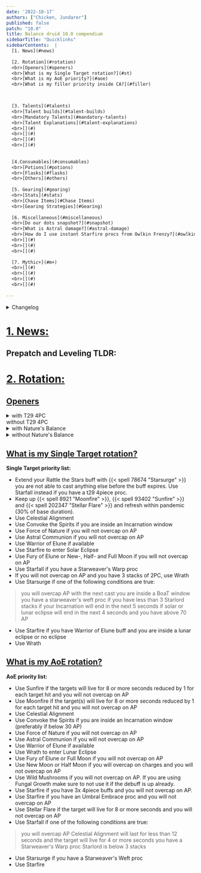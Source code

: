 ```yaml
---
date: '2022-10-17'
authors: ["Chicken, Jundarer"]
published: false
patch: "10.0"
title: Balance druid 10.0 compendium
sidebarTitle: "Quicklinks"
sidebarContents:  |
  [1. News](#news)
 
  [2. Rotation](#rotation)
  <br>[Openers](#openers)
  <br>[What is my Single Target rotation?](#st)
  <br>[What is my AoE priority?](#aoe)
  <br>[What is my filler priority inside CA?](#filler)


 
  [3. Talents](#talents)
  <br>[Talent builds](#talent-builds)
  <br>[Mandatory Talents](#mandatory-talents)
  <br>[Talent Explanations](#talent-explanations)
  <br>[](#)
  <br>[](#)
  <br>[](#)
  <br>[](#)
 
 
  [4.Consumables](#consumables)
  <br>[Potions](#potions)
  <br>[Flasks](#flasks)
  <br>[Others](#others)
 
  [5. Gearing](#gearing)
  <br>[Stats](#stats)
  <br>[Chase Items](#Chase Items)
  <br>[Gearing Strategies](#Gearing)
 
  [6. Miscellaneous](#miscellaneous)
  <br>[Do our dots snapshot?](#snapshot)
  <br>[What is Astral damage?](#astral-damage)
  <br>[How do I use instant Starfire procs from Owlkin Frenzy?](#owlkin-frenzy)
  <br>[](#)
  <br>[](#)
  <br>[](#)
 
  [7. Mythic+](#m+)
  <br>[](#)
  <br>[](#)
  <br>[](#)
  <br>[](#)
 
---
```


<details>
<summary>Changelog</summary>
  
  + 2022-10-18:
  <br>Added: The document
  
 
</details>
   
<div id="news">

# [1. News:](#news)

</div>


## Prepatch and Leveling TLDR:

# [2. Rotation:](#rotation)

</div>

<div id="openers">

## [Openers](#openers)

</div>


<details>
<summary> with T29 4PC </summary>

  <details>
  <summary> with Nature's Balance </summary>
  
    <details> 
    <summary> with Rattle the Stars </summary>

      <details>
      <summary> with Balance of all Things </summary>

        <details>
        <summary> with Sundered Firmament </summary>

          <details>
          <summary> with Astral Communion </summary>

          <summary> without Astral Communion </summary>
          </details>

        <summary> without Sundered Firmament </summary>

          <details>
          <summary> with Astral Communion </summary>

          <summary> without Astral Communion </summary>
          </details>

        </details>

      <summary> without Balance of all Things </summary>

        <details>
        <summary> with Sundered Firmament </summary>

          <details>
          <summary> with Astral Communion </summary>

          <summary> without Astral Communion </summary>
          </details>

        <summary> without Sundered Firmament </summary>

          <details>
          <summary> with Astral Communion </summary>

          <summary> without Astral Communion </summary>
          </details>

        </details>

      </details>


    <summary> without Rattle the Stars </summary>

      <details>
      <summary> with Balance of all Things </summary>

        <details>
        <summary> with Sundered Firmament </summary>

          <details>
          <summary> with Astral Communion </summary>

          <summary> without Astral Communion </summary>
          </details>

        <summary> without Sundered Firmament </summary>

          <details>
          <summary> with Astral Communion </summary>

          <summary> without Astral Communion </summary>
          </details>

        </details>

      <summary> without Balance of all Things </summary>

        <details>
        <summary> with Sundered Firmament </summary>

          <details>
          <summary> with Astral Communion </summary>

          <summary> without Astral Communion </summary>
          </details>

        <summary> without Sundered Firmament </summary>

          <details>
          <summary> with Astral Communion </summary>

          <summary> without Astral Communion </summary>
          </details>

        </details>

      </details>

    </details>

  </details>






  <details>
  <summary> without Nature's Balance </summary>

    <details> 
    <summary> with Rattle the Stars </summary>

      <details>
      <summary> with Balance of all Things </summary>

        <details>
        <summary> with Sundered Firmament </summary>

          <details>
          <summary> with Astral Communion </summary>

          <summary> without Astral Communion </summary>
          </details>

        <summary> without Sundered Firmament </summary>

          <details>
          <summary> with Astral Communion </summary>

          <summary> without Astral Communion </summary>
          </details>

        </details>

      <summary> without Balance of all Things </summary>

        <details>
        <summary> with Sundered Firmament </summary>

          <details>
          <summary> with Astral Communion </summary>

          <summary> without Astral Communion </summary>
          </details>

        <summary> without Sundered Firmament </summary>

          <details>
          <summary> with Astral Communion </summary>

          <summary> without Astral Communion </summary>
          </details>

        </details>

      </details>


    <summary> without Rattle the Stars </summary>

      <details>
      <summary> with Balance of all Things </summary>

        <details>
        <summary> with Sundered Firmament </summary>

          <details>
          <summary> with Astral Communion </summary>

          <summary> without Astral Communion </summary>
          </details>

        <summary> without Sundered Firmament </summary>

          <details>
          <summary> with Astral Communion </summary>

          <summary> without Astral Communion </summary>
          </details>

        </details>

      <summary> without Balance of all Things </summary>

        <details>
        <summary> with Sundered Firmament </summary>

          <details>
          <summary> with Astral Communion </summary>

          <summary> without Astral Communion </summary>
          </details>

        <summary> without Sundered Firmament </summary>

          <details>
          <summary> with Astral Communion </summary>

          <summary> without Astral Communion </summary>
          </details>

        </details>

      </details>

    </details>

  </details>
  
</details>






</details>
<summary> without T29 4PC </summary>

  <details>
  <summary> with Nature's Balance </summary>
  
    <details> 
    <summary> with Rattle the Stars </summary>

      <details>
      <summary> with Balance of all Things </summary>

        <details>
        <summary> with Sundered Firmament </summary>

          <details>
          <summary> with Astral Communion </summary>

          <summary> without Astral Communion </summary>
          </details>

        <summary> without Sundered Firmament </summary>

          <details>
          <summary> with Astral Communion </summary>

          <summary> without Astral Communion </summary>
          </details>

        </details>

      <summary> without Balance of all Things </summary>

        <details>
        <summary> with Sundered Firmament </summary>

          <details>
          <summary> with Astral Communion </summary>

          <summary> without Astral Communion </summary>
          </details>

        <summary> without Sundered Firmament </summary>

          <details>
          <summary> with Astral Communion </summary>

          <summary> without Astral Communion </summary>
          </details>

        </details>

      </details>


    <summary> without Rattle the Stars </summary>

      <details>
      <summary> with Balance of all Things </summary>

        <details>
        <summary> with Sundered Firmament </summary>

          <details>
          <summary> with Astral Communion </summary>

          <summary> without Astral Communion </summary>
          </details>

        <summary> without Sundered Firmament </summary>

          <details>
          <summary> with Astral Communion </summary>

          <summary> without Astral Communion </summary>
          </details>

        </details>

      <summary> without Balance of all Things </summary>

        <details>
        <summary> with Sundered Firmament </summary>

          <details>
          <summary> with Astral Communion </summary>

          <summary> without Astral Communion </summary>
          </details>

        <summary> without Sundered Firmament </summary>

          <details>
          <summary> with Astral Communion </summary>

          <summary> without Astral Communion </summary>
          </details>

        </details>

      </details>

    </details>

  </details>






  <details>
  <summary> without Nature's Balance </summary>

    <details> 
    <summary> with Rattle the Stars </summary>

      <details>
      <summary> with Balance of all Things </summary>

        <details>
        <summary> with Sundered Firmament </summary>

          <details>
          <summary> with Astral Communion </summary>

          <summary> without Astral Communion </summary>
          </details>

        <summary> without Sundered Firmament </summary>

          <details>
          <summary> with Astral Communion </summary>

          <summary> without Astral Communion </summary>
          </details>

        </details>

      <summary> without Balance of all Things </summary>

        <details>
        <summary> with Sundered Firmament </summary>

          <details>
          <summary> with Astral Communion </summary>

          <summary> without Astral Communion </summary>
          </details>

        <summary> without Sundered Firmament </summary>

          <details>
          <summary> with Astral Communion </summary>

          <summary> without Astral Communion </summary>
          </details>

        </details>

      </details>


    <summary> without Rattle the Stars </summary>

      <details>
      <summary> with Balance of all Things </summary>

        <details>
        <summary> with Sundered Firmament </summary>

          <details>
          <summary> with Astral Communion </summary>

          <summary> without Astral Communion </summary>
          </details>

        <summary> without Sundered Firmament </summary>

          <details>
          <summary> with Astral Communion </summary>

          <summary> without Astral Communion </summary>
          </details>

        </details>

      <summary> without Balance of all Things </summary>

        <details>
        <summary> with Sundered Firmament </summary>

          <details>
          <summary> with Astral Communion </summary>

          <summary> without Astral Communion </summary>
          </details>

        <summary> without Sundered Firmament </summary>

          <details>
          <summary> with Astral Communion </summary>

          <summary> without Astral Communion </summary>
          </details>

        </details>

      </details>

    </details>

  </details>
  
</details>





<div id="st">

## [What is my Single Target rotation?](#st)

</div>

**Single Target priority list:**

- Extend your Rattle the Stars buff with {{< spell 78674 "Starsurge" >}} you are not able to cast anything else before the buff expires. Use Starfall instead if you have a t29 4piece proc.
- Keep up {{< spell 8921 "Moonfire" >}}, {{< spell 93402 "Sunfire" >}} and {{< spell 202347 "Stellar Flare" >}} and refresh within pandemic (30% of base duration).
- Use Celestial Alignment
- Use Convoke the Spirits if you are inside an Incarnation window
- Use Force of Nature if you will not overcap on AP
- Use Astral Communion if you will not overcap on AP 
- Use Warrior of Elune if available
- Use Starfire to enter Solar Eclipse
- Use Fury of Elune or New-, Half- and Full Moon if you will not overcap on AP
- Use Starfall if you have a Starweaver's Warp proc
- If you will not overcap on AP and you have 3 stacks of 2PC, use Wrath
- Use Starsurge if one of the following conditions are true: 
> you will overcap AP with the next cast
> you are inside a BoaT window
> you have a starweaver's weft proc
> if you have less than 3 Starlord stacks
> if your Incarnation will end in the next 5 seconds
> if solar or lunar eclipse will end in the next 4 seconds and you have above 70 AP
- Use Starfire if you have Warrior of Elune buff and you are inside a lunar eclipse or no eclipse
- Use Wrath

<div id="st">

## [What is my AoE rotation?](#st)

</div>

**AoE priority list:**

- Use Sunfire if the targets will live for 8 or more seconds reduced by 1 for each target hit and you will not overcap on AP
- Use Moonfire if the target(s) will live for 8 or more seconds reduced by 1 for each target hit and you will not overcap on AP
- Use Celestial Alignment
- Use Convoke the Spirits if you are inside an Incarnation window (preferably if below 30 AP)
- Use Force of Nature if you will not overcap on AP
- Use Astral Communion if you will not overcap on AP 
- Use Warrior of Elune if available
- Use Wrath to enter Lunar Eclipse
- Use Fury of Elune or Full Moon if you will not overcap on AP
- Use New Moon or Half Moon if you will overcap on charges and you will not overcap on AP
- Use Wild Mushrooms if you will not overcap on AP. If you are using Fungal Growth make sure to not use it if the debuff is up already.
- Use Starfire if you have 3x 4piece buffs and you will not overcap on AP.
- Use Starfire if you have an Umbral Embrace proc and you will not overcap on AP
- Use Stellar Flare if the target will live for 8 or more seconds and you will not overcap on AP
- Use Starfall if one of the following conditions are true:
> you will overcap AP
> Celestial Alignment will last for less than 12 seconds and the target will live for 4 or more seconds
> you have a Starweaver's Warp proc
> Starlord is below 3 stacks
- Use Starsurge if you have a Starweaver's Weft proc
- Use Starfire







